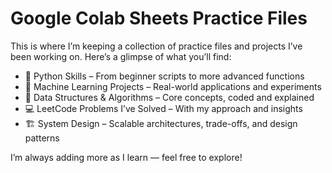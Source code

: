 # Google Colab Sheets Practice Files
This is where I’m keeping a collection of practice files and projects I’ve been working on. Here’s a glimpse of what you’ll find:

* 🐍 Python Skills – From beginner scripts to more advanced functions
* 🤖 Machine Learning Projects – Real-world applications and experiments
* 🧠 Data Structures & Algorithms – Core concepts, coded and explained
* 💻 LeetCode Problems I’ve Solved – With my approach and insights
* 🏗️ System Design – Scalable architectures, trade-offs, and design patterns

I’m always adding more as I learn — feel free to explore!
